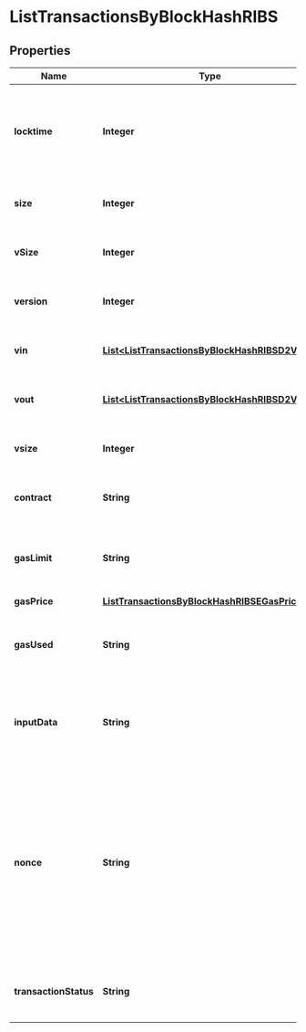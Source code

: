 

# ListTransactionsByBlockHashRIBS


## Properties

Name | Type | Description | Notes
------------ | ------------- | ------------- | -------------
**locktime** | **Integer** | Represents the time at which a particular transaction can be added to the blockchain. | 
**size** | **Integer** | Represents the total size of this transaction. | 
**vSize** | **Integer** | Represents the virtual size of this transaction. | 
**version** | **Integer** | Represents transaction version number. | 
**vin** | [**List&lt;ListTransactionsByBlockHashRIBSD2Vin&gt;**](ListTransactionsByBlockHashRIBSD2Vin.md) | Represents the transaction inputs. | 
**vout** | [**List&lt;ListTransactionsByBlockHashRIBSD2Vout&gt;**](ListTransactionsByBlockHashRIBSD2Vout.md) | Represents the transaction outputs. | 
**vsize** | **Integer** | Represents the virtual size of this transaction. | 
**contract** | **String** | Represents the specific transaction contract. | 
**gasLimit** | **String** | Represents the amount of gas used by this specific transaction alone. | 
**gasPrice** | [**ListTransactionsByBlockHashRIBSEGasPrice**](ListTransactionsByBlockHashRIBSEGasPrice.md) |  | 
**gasUsed** | **String** | Represents the exact unit of gas that was used for the transaction. | 
**inputData** | **String** | Represents additional information that is required for the transaction. | 
**nonce** | **String** | Represents the sequential running number for an address, starting from 0 for the first transaction. E.g., if the nonce of a transaction is 10, it would be the 11th transaction sent from the sender&#39;s address. | 
**transactionStatus** | **String** | String representation of the transaction status | 



